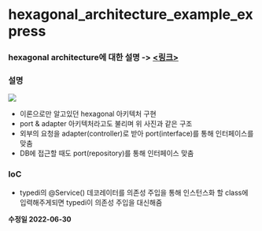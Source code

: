 # hexagonal_architecture_example_express

### hexagonal architecture에 대한 설명 -> [<링크>](https://jooyoung2274.github.io//%ED%97%A5%EC%82%AC%EA%B3%A0%EB%82%A0-%EC%95%84%ED%82%A4%ED%85%8D%EC%B2%98-(%ED%8F%AC%ED%8A%B8-%EC%95%A4-%EC%96%B4%EB%8E%81%ED%84%B0-%EC%95%84%ED%82%A4%ED%85%8D%EC%B2%98)/)

### 설명

![](https://velog.velcdn.com/images/joo0/post/3d597ca8-6e3b-44b1-82eb-c96827250561/image.png)


- 이론으로만 알고있던 hexagonal 아키텍처 구현
- port & adapter 아키텍처라고도 불리며 위 사진과 같은 구조
- 외부의 요청을 adapter(controller)로 받아 port(interface)를 통해 인터페이스를 맞춤
- DB에 접근할 때도 port(repository)를 통해 인터페이스 맞춤


### IoC

- typedi의 @Service() 데코레이터를 의존성 주입을 통해 인스턴스화 할 class에 입력해주게되면 typedi이 의존성 주입을 대신해줌


**수정일 2022-06-30**

